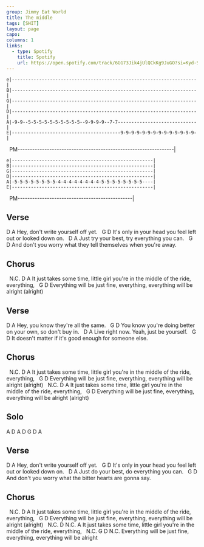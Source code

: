 ```yaml
---
group: Jimmy Eat World
title: The middle
tags: [SHIT]
layout: page
capo: 
columns: 1
links: 
  - type: Spotify
    title: Spotify
    url: https://open.spotify.com/track/6GG73Jik4jUlQCkKg9JuGO?si=Kyd-SSvGQsy8hO84r0Nw5Q
---
```


```chordpro
e|--------------------------------------------------------------------|
B|--------------------------------------------------------------------|
G|--------------------------------------------------------------------|
D|--------------------------------------------------------------------|
A|-9-9--5-5-5-5-5-5-5-5-5-5--9-9-9-9--7-7-----------------------------|
E|----------------------------------------9-9-9-9-9-9-9-9-9-9-9-9-9-9-|
```

&nbsp;  PM----------------------------------------------------------------|

```chordpro
e|----------------------------------------------------|
B|----------------------------------------------------|
G|----------------------------------------------------|
D|----------------------------------------------------|
A|-5-5-5-5-5-5-5-5-4-4-4-4-4-4-4-4-5-5-5-5-5-5-5-5----|
E|----------------------------------------------------|
```

&nbsp;  PM-----------------------------------------------|

## Verse
D                              A
Hey, don't write yourself off yet.
&nbsp;                           G                        D
It's only in your head you feel left out or looked down on.
&nbsp;              D                        A
Just try your best, try everything you can.
&nbsp;                              G                               D
And don't you worry what they tell themselves       when you're away.

## Chorus
&nbsp;       N.C.  D                                           A
It just takes some time, little girl you're in the middle of the ride, everything,
&nbsp;               G                                         D
Everything will be just fine, everything, everything will be alright (alright)

## Verse
D                              A
Hey, you know they're all the same.
&nbsp;                            G                         D
You know you're doing better on your own, so don't buy in.
&nbsp;           D                            A
Live right now.       Yeah, just be yourself.
&nbsp;                           G                        D
It doesn't matter if it's good enough       for someone else.

## Chorus
&nbsp;       N.C.  D                                           A
It just takes some time, little girl you're in the middle of the ride, everything,
&nbsp;               G                                         D
Everything will be just fine, everything, everything will be alright (alright)
&nbsp;       N.C.  D                                           A
It just takes some time, little girl you're in the middle of the ride, everything,
&nbsp;               G                                         D
Everything will be just fine, everything, everything will be alright (alright)

## Solo
A    D
A    D
G    D
A

## Verse
D                              A
Hey, don't write yourself off yet.
&nbsp;                           G                              D
It's only in your head you feel left out      or looked down on.
&nbsp;             D                       A
Just do your best, do everything you can.
&nbsp;                             G                         D
And don't you worry what the bitter hearts     are gonna say.

## Chorus
&nbsp;       N.C.  D                                           A
It just takes some time, little girl you're in the middle of the ride, everything,
&nbsp;               G                                         D
Everything will be just fine, everything, everything will be alright (alright)
&nbsp;       N.C.  D                                           N.C. A
It just takes some time, little girl you're in the middle of   the ride, everything,
&nbsp;               N.C. G                                      D         N.C.
Everything will be   just fine, everything, everything will be alright

